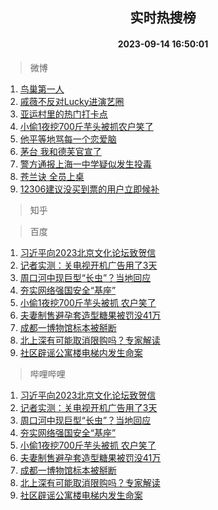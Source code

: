<div align="center"><h2>实时热搜榜</h2><h4>2023-09-14 16:50:01</h4></div>

> 微博  

1. [鸟巢第一人](https://s.weibo.com/weibo?q=%E9%B8%9F%E5%B7%A2%E7%AC%AC%E4%B8%80%E4%BA%BA&t=31&band_rank=1&Refer=top)<br />
2. [戚薇不反对Lucky进演艺圈](https://s.weibo.com/weibo?q=%23%E6%88%9A%E8%96%87%E4%B8%8D%E5%8F%8D%E5%AF%B9Lucky%E8%BF%9B%E6%BC%94%E8%89%BA%E5%9C%88%23&t=31&band_rank=2&Refer=top)<br />
3. [亚运村里的热门打卡点](https://s.weibo.com/weibo?q=%23%E4%BA%9A%E8%BF%90%E6%9D%91%E9%87%8C%E7%9A%84%E7%83%AD%E9%97%A8%E6%89%93%E5%8D%A1%E7%82%B9%23&t=31&band_rank=3&Refer=top)<br />
4. [小偷1夜挖700斤芋头被抓农户笑了](https://s.weibo.com/weibo?q=%23%E5%B0%8F%E5%81%B71%E5%A4%9C%E6%8C%96700%E6%96%A4%E8%8A%8B%E5%A4%B4%E8%A2%AB%E6%8A%93%E5%86%9C%E6%88%B7%E7%AC%91%E4%BA%86%23&t=31&band_rank=4&Refer=top)<br />
5. [他平等地骂每一个恋爱脑](https://s.weibo.com/weibo?q=%E4%BB%96%E5%B9%B3%E7%AD%89%E5%9C%B0%E9%AA%82%E6%AF%8F%E4%B8%80%E4%B8%AA%E6%81%8B%E7%88%B1%E8%84%91&t=31&band_rank=5&Refer=top)<br />
6. [茅台 我和德芙官宣了](https://s.weibo.com/weibo?q=%E8%8C%85%E5%8F%B0%20%E6%88%91%E5%92%8C%E5%BE%B7%E8%8A%99%E5%AE%98%E5%AE%A3%E4%BA%86&t=31&band_rank=6&Refer=top)<br />
7. [警方通报上海一中学疑似发生投毒](https://s.weibo.com/weibo?q=%23%E8%AD%A6%E6%96%B9%E9%80%9A%E6%8A%A5%E4%B8%8A%E6%B5%B7%E4%B8%80%E4%B8%AD%E5%AD%A6%E7%96%91%E4%BC%BC%E5%8F%91%E7%94%9F%E6%8A%95%E6%AF%92%23&t=31&band_rank=7&Refer=top)<br />
8. [苍兰诀 全员上桌](https://s.weibo.com/weibo?q=%E8%8B%8D%E5%85%B0%E8%AF%80%20%E5%85%A8%E5%91%98%E4%B8%8A%E6%A1%8C&t=31&band_rank=8&Refer=top)<br />
9. [12306建议没买到票的用户立即候补](https://s.weibo.com/weibo?q=%2312306%E5%BB%BA%E8%AE%AE%E6%B2%A1%E4%B9%B0%E5%88%B0%E7%A5%A8%E7%9A%84%E7%94%A8%E6%88%B7%E7%AB%8B%E5%8D%B3%E5%80%99%E8%A1%A5%23&t=31&band_rank=9&Refer=top)<br />

> 知乎  


> 百度  

1. [习近平向2023北京文化论坛致贺信](https://www.baidu.com/s?wd=%E4%B9%A0%E8%BF%91%E5%B9%B3%E5%90%912023%E5%8C%97%E4%BA%AC%E6%96%87%E5%8C%96%E8%AE%BA%E5%9D%9B%E8%87%B4%E8%B4%BA%E4%BF%A1&sa=fyb_news&rsv_dl=fyb_news)<br />
2. [记者实测：关电视开机广告用了3天](https://www.baidu.com/s?wd=%E8%AE%B0%E8%80%85%E5%AE%9E%E6%B5%8B%EF%BC%9A%E5%85%B3%E7%94%B5%E8%A7%86%E5%BC%80%E6%9C%BA%E5%B9%BF%E5%91%8A%E7%94%A8%E4%BA%863%E5%A4%A9&sa=fyb_news&rsv_dl=fyb_news)<br />
3. [周口河中现巨型“长虫”？当地回应](https://www.baidu.com/s?wd=%E5%91%A8%E5%8F%A3%E6%B2%B3%E4%B8%AD%E7%8E%B0%E5%B7%A8%E5%9E%8B%E2%80%9C%E9%95%BF%E8%99%AB%E2%80%9D%EF%BC%9F%E5%BD%93%E5%9C%B0%E5%9B%9E%E5%BA%94&sa=fyb_news&rsv_dl=fyb_news)<br />
4. [夯实网络强国安全“基座”](https://www.baidu.com/s?wd=%E5%A4%AF%E5%AE%9E%E7%BD%91%E7%BB%9C%E5%BC%BA%E5%9B%BD%E5%AE%89%E5%85%A8%E2%80%9C%E5%9F%BA%E5%BA%A7%E2%80%9D&sa=fyb_news&rsv_dl=fyb_news)<br />
5. [小偷1夜挖700斤芋头被抓 农户笑了](https://www.baidu.com/s?wd=%E5%B0%8F%E5%81%B71%E5%A4%9C%E6%8C%96700%E6%96%A4%E8%8A%8B%E5%A4%B4%E8%A2%AB%E6%8A%93+%E5%86%9C%E6%88%B7%E7%AC%91%E4%BA%86&sa=fyb_news&rsv_dl=fyb_news)<br />
6. [夫妻制售避孕套造型糖果被罚没41万](https://www.baidu.com/s?wd=%E5%A4%AB%E5%A6%BB%E5%88%B6%E5%94%AE%E9%81%BF%E5%AD%95%E5%A5%97%E9%80%A0%E5%9E%8B%E7%B3%96%E6%9E%9C%E8%A2%AB%E7%BD%9A%E6%B2%A141%E4%B8%87&sa=fyb_news&rsv_dl=fyb_news)<br />
7. [成都一博物馆标本被掰断](https://www.baidu.com/s?wd=%E6%88%90%E9%83%BD%E4%B8%80%E5%8D%9A%E7%89%A9%E9%A6%86%E6%A0%87%E6%9C%AC%E8%A2%AB%E6%8E%B0%E6%96%AD&sa=fyb_news&rsv_dl=fyb_news)<br />
8. [北上深有可能取消限购吗？专家解读](https://www.baidu.com/s?wd=%E5%8C%97%E4%B8%8A%E6%B7%B1%E6%9C%89%E5%8F%AF%E8%83%BD%E5%8F%96%E6%B6%88%E9%99%90%E8%B4%AD%E5%90%97%EF%BC%9F%E4%B8%93%E5%AE%B6%E8%A7%A3%E8%AF%BB&sa=fyb_news&rsv_dl=fyb_news)<br />
9. [社区辟谣公寓楼电梯内发生命案](https://www.baidu.com/s?wd=%E7%A4%BE%E5%8C%BA%E8%BE%9F%E8%B0%A3%E5%85%AC%E5%AF%93%E6%A5%BC%E7%94%B5%E6%A2%AF%E5%86%85%E5%8F%91%E7%94%9F%E5%91%BD%E6%A1%88&sa=fyb_news&rsv_dl=fyb_news)<br />

> 哔哩哔哩  

1. [习近平向2023北京文化论坛致贺信](https://www.baidu.com/s?wd=%E4%B9%A0%E8%BF%91%E5%B9%B3%E5%90%912023%E5%8C%97%E4%BA%AC%E6%96%87%E5%8C%96%E8%AE%BA%E5%9D%9B%E8%87%B4%E8%B4%BA%E4%BF%A1&sa=fyb_news&rsv_dl=fyb_news)<br />
2. [记者实测：关电视开机广告用了3天](https://www.baidu.com/s?wd=%E8%AE%B0%E8%80%85%E5%AE%9E%E6%B5%8B%EF%BC%9A%E5%85%B3%E7%94%B5%E8%A7%86%E5%BC%80%E6%9C%BA%E5%B9%BF%E5%91%8A%E7%94%A8%E4%BA%863%E5%A4%A9&sa=fyb_news&rsv_dl=fyb_news)<br />
3. [周口河中现巨型“长虫”？当地回应](https://www.baidu.com/s?wd=%E5%91%A8%E5%8F%A3%E6%B2%B3%E4%B8%AD%E7%8E%B0%E5%B7%A8%E5%9E%8B%E2%80%9C%E9%95%BF%E8%99%AB%E2%80%9D%EF%BC%9F%E5%BD%93%E5%9C%B0%E5%9B%9E%E5%BA%94&sa=fyb_news&rsv_dl=fyb_news)<br />
4. [夯实网络强国安全“基座”](https://www.baidu.com/s?wd=%E5%A4%AF%E5%AE%9E%E7%BD%91%E7%BB%9C%E5%BC%BA%E5%9B%BD%E5%AE%89%E5%85%A8%E2%80%9C%E5%9F%BA%E5%BA%A7%E2%80%9D&sa=fyb_news&rsv_dl=fyb_news)<br />
5. [小偷1夜挖700斤芋头被抓 农户笑了](https://www.baidu.com/s?wd=%E5%B0%8F%E5%81%B71%E5%A4%9C%E6%8C%96700%E6%96%A4%E8%8A%8B%E5%A4%B4%E8%A2%AB%E6%8A%93+%E5%86%9C%E6%88%B7%E7%AC%91%E4%BA%86&sa=fyb_news&rsv_dl=fyb_news)<br />
6. [夫妻制售避孕套造型糖果被罚没41万](https://www.baidu.com/s?wd=%E5%A4%AB%E5%A6%BB%E5%88%B6%E5%94%AE%E9%81%BF%E5%AD%95%E5%A5%97%E9%80%A0%E5%9E%8B%E7%B3%96%E6%9E%9C%E8%A2%AB%E7%BD%9A%E6%B2%A141%E4%B8%87&sa=fyb_news&rsv_dl=fyb_news)<br />
7. [成都一博物馆标本被掰断](https://www.baidu.com/s?wd=%E6%88%90%E9%83%BD%E4%B8%80%E5%8D%9A%E7%89%A9%E9%A6%86%E6%A0%87%E6%9C%AC%E8%A2%AB%E6%8E%B0%E6%96%AD&sa=fyb_news&rsv_dl=fyb_news)<br />
8. [北上深有可能取消限购吗？专家解读](https://www.baidu.com/s?wd=%E5%8C%97%E4%B8%8A%E6%B7%B1%E6%9C%89%E5%8F%AF%E8%83%BD%E5%8F%96%E6%B6%88%E9%99%90%E8%B4%AD%E5%90%97%EF%BC%9F%E4%B8%93%E5%AE%B6%E8%A7%A3%E8%AF%BB&sa=fyb_news&rsv_dl=fyb_news)<br />
9. [社区辟谣公寓楼电梯内发生命案](https://www.baidu.com/s?wd=%E7%A4%BE%E5%8C%BA%E8%BE%9F%E8%B0%A3%E5%85%AC%E5%AF%93%E6%A5%BC%E7%94%B5%E6%A2%AF%E5%86%85%E5%8F%91%E7%94%9F%E5%91%BD%E6%A1%88&sa=fyb_news&rsv_dl=fyb_news)<br />
